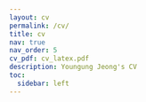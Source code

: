 ```yaml
---
layout: cv
permalink: /cv/
title: cv
nav: true
nav_order: 5
cv_pdf: cv_latex.pdf
description: Youngung Jeong's CV
toc:
  sidebar: left
---
```

